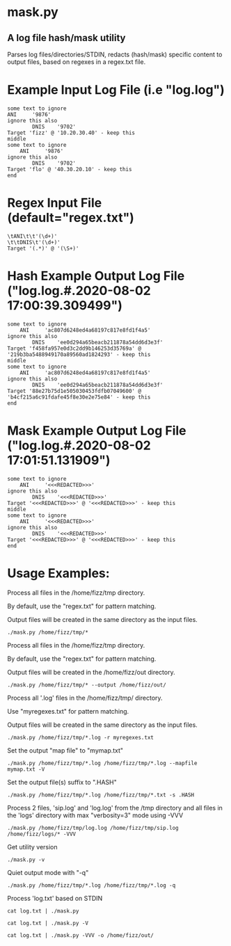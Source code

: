 # mask.py

## A log file hash/mask utility

Parses log files/directories/STDIN, redacts (hash/mask) specific content to output files, based on regexes in a regex.txt file.

# Example Input Log File (i.e "log.log")
    
    some text to ignore
    ANI		'9876'
    ignore this also
            DNIS	'9702'
    Target 'fizz' @ '10.20.30.40' - keep this
    middle
    some text to ignore
        ANI		'9876'
    ignore this also
            DNIS	'9702'
    Target 'flo' @ '40.30.20.10' - keep this
    end
    

# Regex Input File (default="regex.txt")

    \tANI\t\t'(\d+)'
    \t\tDNIS\t'(\d+)'
    Target '(.*)' @ '(\S+)'


# Hash Example Output Log File ("log.log.#.2020-08-02 17:00:39.309499")

    some text to ignore
        ANI		'ac807d6248ed4a68197c817e8fd1f4a5'
    ignore this also
            DNIS	'ee0d294a65beacb211878a54dd6d3e3f'
    Target 'f458fa957e0d3c2dd9b146253d35769a' @ '219b3ba5488949170a89560ad1824293' - keep this
    middle
    some text to ignore
        ANI		'ac807d6248ed4a68197c817e8fd1f4a5'
    ignore this also
            DNIS	'ee0d294a65beacb211878a54dd6d3e3f'
    Target '88e27b75d1e505030453fdfb07049600' @ 'b4cf215a6c91fdafe45f8e30e2e75e84' - keep this
    end

# Mask Example Output Log File ("log.log.#.2020-08-02 17:01:51.131909")

    some text to ignore
        ANI		'<<<REDACTED>>>'
    ignore this also
            DNIS	'<<<REDACTED>>>'
    Target '<<<REDACTED>>>' @ '<<<REDACTED>>>' - keep this
    middle
    some text to ignore
        ANI		'<<<REDACTED>>>'
    ignore this also
            DNIS	'<<<REDACTED>>>'
    Target '<<<REDACTED>>>' @ '<<<REDACTED>>>' - keep this
    end

# Usage Examples:
  
Process all files in the /home/fizz/tmp directory.
  
By default, use the "regex.txt" for pattern matching.

Output files will be created in the same directory as the input files.
  
    ./mask.py /home/fizz/tmp/*

Process all files in the /home/fizz/tmp directory.
  
By default, use the "regex.txt" for pattern matching.

Output files will be created in the /home/fizz/out directory.

    ./mask.py /home/fizz/tmp/* --output /home/fizz/out/

Process all '.log' files in the /home/fizz/tmp/ directory.
  
Use "myregexes.txt" for pattern matching.

Output files will be created in the same directory as the input files.

    ./mask.py /home/fizz/tmp/*.log -r myregexes.txt

Set the output "map file" to "mymap.txt"

    ./mask.py /home/fizz/tmp/*.log /home/fizz/tmp/*.log --mapfile mymap.txt -V

Set the output file(s) suffix to ".HASH"

    ./mask.py /home/fizz/tmp/*.log /home/fizz/tmp/*.txt -s .HASH

Process 2 files, 'sip.log' and 'log.log' from the /tmp directory and all files in the 'logs' directory with max "verbosity=3" mode using -VVV

    ./mask.py /home/fizz/tmp/log.log /home/fizz/tmp/sip.log /home/fizz/logs/* -VVV

Get utility version

    ./mask.py -v

Quiet output mode with "-q"

    ./mask.py /home/fizz/tmp/*.log /home/fizz/tmp/*.log -q

Process 'log.txt' based on STDIN

    cat log.txt | ./mask.py

    cat log.txt | ./mask.py -V

    cat log.txt | ./mask.py -VVV -o /home/fizz/out/
